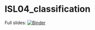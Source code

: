 # ISL04_classification

Full slides: [![Binder](https://mybinder.org/badge.svg)](https://mybinder.org/v2/gh/theowoo/ISL04_classification/master?filepath=3.0_classification.ipynb)
